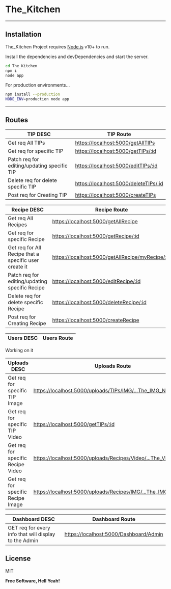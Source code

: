 # The_Kitchen

_____
## Installation

The_Kitchen Project requires [Node.js](https://nodejs.org/) v10+ to run.

Install the dependencies and devDependencies and start the server.

```sh
cd The_Kitchen
npm i
node app
```

For production environments...

```sh
npm install --production
NODE_ENV=production node app
```
___
## Routes

| TIP DESC | TIP Route |
| ------ | ------ |
| Get req All TIPs | [https://localhost:5000/getAllTIPs][PlDb] |
| Get req for specific TIP  | [https://localhost:5000/getTIPs/:id][PlGh] |
| Patch req for editing/updating specific TIP  | [https://localhost:5000/editTIPs/:id][PlGd] |
| Delete req for delete specific TIP | [https://localhost:5000/deleteTIPs/:id][PlOd] |
| Post req for Creating TIP | [https://localhost:5000/createTIPs][PlMe] |

| Recipe DESC | Recipe Route |
| ------ | ------ |
| Get req All Recipes | [https://localhost:5000/getAllRecipe][PlDb] |
| Get req for specific Recipe  | [https://localhost:5000/getRecipe/:id][PlGh] |
| Get req for All Recipe that a specific user create it  | [https://localhost:5000/getAllRecipe/myRecipe/:id][PlGd] |
| Patch req for editing/updating specific Recipe  | [https://localhost:5000/editRecipe/:id][PlOd] |
| Delete req for delete specific Recipe  | [https://localhost:5000/deleteRecipe/:id][PlMe] |
| Post req for Creating Recipe  | [https://localhost:5000/createRecipe][PlGa] |

| Users DESC | Users Route |
| ------ | ------ |
Working on it

| Uploads DESC | Uploads Route |
| ------ | ------ |
| Get req for specific TIP Image  | [https://localhost:5000/uploads/TIPs/IMG/...The_IMG_Name][PlDb] |
| Get req for specific TIP Video   | [https://localhost:5000/getTIPs/:id][PlGh] |
| Get req for specific Recipe Video  | [https://localhost:5000/uploads/Recipes/Video/...The_Video_Name][PlGd] |
| Get req for specific Recipe Image | [https://localhost:5000/uploads/Recipes/IMG/...The_IMG_Name][PlOd] |

| Dashboard DESC | Dashboard Route |
| ------ | ------ |
| GET req for every info that will display to the Admin  | [https://localhost:5000/Dashboard/Admin][PlDb] |

## License

MIT

**Free Software, Hell Yeah!**

   [PlDb]: <https://github.com/joemccann/dillinger/tree/master/plugins/dropbox/README.md>
   [PlGh]: <https://github.com/joemccann/dillinger/tree/master/plugins/github/README.md>
   [PlGd]: <https://github.com/joemccann/dillinger/tree/master/plugins/googledrive/README.md>
   [PlOd]: <https://github.com/joemccann/dillinger/tree/master/plugins/onedrive/README.md>
   [PlMe]: <https://github.com/joemccann/dillinger/tree/master/plugins/medium/README.md>
   [PlGa]: <https://github.com/RahulHP/dillinger/blob/master/plugins/googleanalytics/README.md>